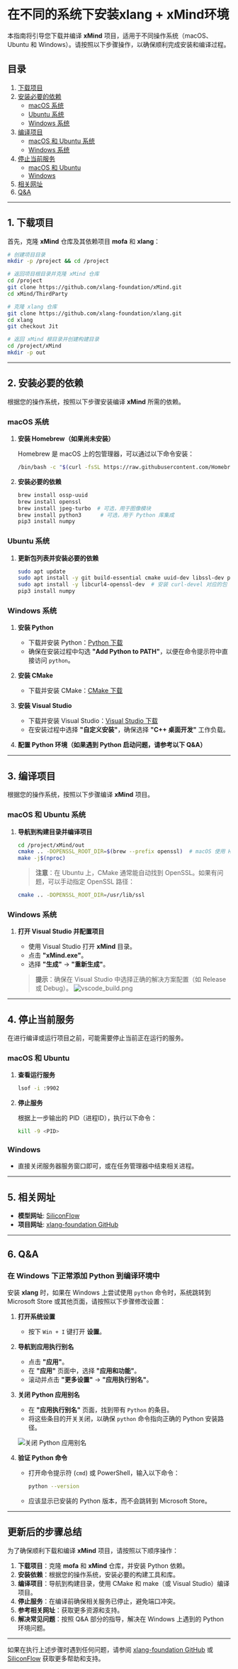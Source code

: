 # 在不同的系统下安装xlang + xMind环境

本指南将引导您下载并编译 **xMind** 项目，适用于不同操作系统（macOS、Ubuntu 和 Windows）。请按照以下步骤操作，以确保顺利完成安装和编译过程。

## 目录

1. [下载项目](#1-下载项目)
2. [安装必要的依赖](#2-安装必要的依赖)
   - [macOS 系统](#macos-系统)
   - [Ubuntu 系统](#ubuntu-系统)
   - [Windows 系统](#windows-系统)
3. [编译项目](#3-编译项目)
   - [macOS 和 Ubuntu 系统](#macos-和-ubuntu-系统)
   - [Windows 系统](#windows-系统)
4. [停止当前服务](#4-停止当前服务)
   - [macOS 和 Ubuntu](#macos-和-ubuntu)
   - [Windows](#windows)
5. [相关网址](#5-相关网址)
6. [Q&A](#6-qa)

---

## 1. 下载项目

首先，克隆 **xMind** 仓库及其依赖项目 **mofa** 和 **xlang**：

```bash
# 创建项目目录
mkdir -p /project && cd /project

# 返回项目根目录并克隆 xMind 仓库
cd /project
git clone https://github.com/xlang-foundation/xMind.git
cd xMind/ThirdParty

# 克隆 xlang 仓库
git clone https://github.com/xlang-foundation/xlang.git
cd xlang
git checkout Jit

# 返回 xMind 根目录并创建构建目录
cd /project/xMind
mkdir -p out
```

---

## 2. 安装必要的依赖

根据您的操作系统，按照以下步骤安装编译 **xMind** 所需的依赖。

### macOS 系统

1. **安装 Homebrew（如果尚未安装）**

   Homebrew 是 macOS 上的包管理器，可以通过以下命令安装：

   ```bash
   /bin/bash -c "$(curl -fsSL https://raw.githubusercontent.com/Homebrew/install/HEAD/install.sh)"
   ```

2. **安装必要的依赖**

   ```bash
   brew install ossp-uuid
   brew install openssl
   brew install jpeg-turbo  # 可选，用于图像模块
   brew install python3      # 可选，用于 Python 库集成
   pip3 install numpy
   ```

### Ubuntu 系统

1. **更新包列表并安装必要的依赖**

   ```bash
   sudo apt update
   sudo apt install -y git build-essential cmake uuid-dev libssl-dev python3-dev make python3-pip
   sudo apt install -y libcurl4-openssl-dev  # 安装 curl-devel 对应的包
   pip3 install numpy
   ```

### Windows 系统

1. **安装 Python**
   - 下载并安装 Python：[Python 下载](https://www.python.org/downloads/)
   - 确保在安装过程中勾选 **"Add Python to PATH"**，以便在命令提示符中直接访问 `python`。

2. **安装 CMake**
   - 下载并安装 CMake：[CMake 下载](https://cmake.org/download/)

3. **安装 Visual Studio**
   - 下载并安装 Visual Studio：[Visual Studio 下载](https://visualstudio.microsoft.com/zh-hans/downloads/)
   - 在安装过程中选择 **"自定义安装"**，确保选择 **"C++ 桌面开发"** 工作负载。

4. **配置 Python 环境（如果遇到 Python 启动问题，请参考以下 Q&A）**

---

## 3. 编译项目

根据您的操作系统，按照以下步骤编译 **xMind** 项目。

### macOS 和 Ubuntu 系统

1. **导航到构建目录并编译项目**

   ```bash
   cd /project/xMind/out
   cmake .. -DOPENSSL_ROOT_DIR=$(brew --prefix openssl)  # macOS 使用 Homebrew 安装的 OpenSSL 路径
   make -j$(nproc)
   ```

   > **注意**：在 Ubuntu 上，CMake 通常能自动找到 OpenSSL。如果有问题，可以手动指定 OpenSSL 路径：

   ```bash
   cmake .. -DOPENSSL_ROOT_DIR=/usr/lib/ssl
   ```

### Windows 系统

1. **打开 Visual Studio 并配置项目**

   - 使用 Visual Studio 打开 **xMind** 目录。
   - 点击 **"xMind.exe"**。
   - 选择 **"生成"** -> **"重新生成"**。

   > **提示**：确保在 Visual Studio 中选择正确的解决方案配置（如 Release 或 Debug）。
![vscode_build.png](attachment/vscode_build.png)
---

## 4. 停止当前服务

在进行编译或运行项目之前，可能需要停止当前正在运行的服务。

### macOS 和 Ubuntu

1. **查看运行服务**

   ```bash
   lsof -i :9902
   ```

2. **停止服务**

   根据上一步输出的 PID（进程ID），执行以下命令：

   ```bash
   kill -9 <PID>
   ```

### Windows

- 直接关闭服务器服务窗口即可，或在任务管理器中结束相关进程。

---

## 5. 相关网址

- **模型网址**: [SiliconFlow](https://cloud.siliconflow.cn/)
- **项目网址**: [xlang-foundation GitHub](https://github.com/xlang-foundation)

---

## 6. Q&A

### 在 Windows 下正常添加 Python 到编译环境中

安装 **xlang** 时，如果在 Windows 上尝试使用 `python` 命令时，系统跳转到 Microsoft Store 或其他页面，请按照以下步骤修改设置：

1. **打开系统设置**

   - 按下 `Win + I` 键打开 **设置**。

2. **导航到应用执行别名**

   - 点击 **"应用"**。
   - 在 **"应用"** 页面中，选择 **"应用和功能"**。
   - 滚动并点击 **"更多设置"** -> **"应用执行别名"**。

3. **关闭 Python 应用别名**

   - 在 **"应用执行别名"** 页面，找到带有 `Python` 的条目。
   - 将这些条目的开关关闭，以确保 `python` 命令指向正确的 Python 安装路径。

   ![关闭 Python 应用别名](https://i.imgur.com/your-image-link.png)  <!-- 替换为实际图片链接 -->

4. **验证 Python 命令**

   - 打开命令提示符 (`cmd`) 或 PowerShell，输入以下命令：

     ```bash
     python --version
     ```

   - 应该显示已安装的 Python 版本，而不会跳转到 Microsoft Store。

---

## 更新后的步骤总结

为了确保顺利下载和编译 **xMind** 项目，请按照以下顺序操作：

1. **下载项目**：克隆 **mofa** 和 **xMind** 仓库，并安装 Python 依赖。
2. **安装依赖**：根据您的操作系统，安装必要的构建工具和库。
3. **编译项目**：导航到构建目录，使用 CMake 和 make（或 Visual Studio）编译项目。
4. **停止服务**：在编译前确保相关服务已停止，避免端口冲突。
5. **参考相关网址**：获取更多资源和支持。
6. **解决常见问题**：按照 Q&A 部分的指导，解决在 Windows 上遇到的 Python 环境问题。

---

如果在执行上述步骤时遇到任何问题，请参阅 [xlang-foundation GitHub](https://github.com/xlang-foundation) 或 [SiliconFlow](https://cloud.siliconflow.cn/) 获取更多帮助和支持。